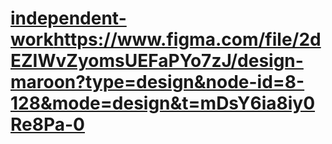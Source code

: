 # [independent-work](https://www.figma.com/file/2dEZIWvZyomsUEFaPYo7zJ/design-maroon?type=design&node-id=8-128&mode=design&t=mDsY6ia8iy0Re8Pa-0)https://www.figma.com/file/2dEZIWvZyomsUEFaPYo7zJ/design-maroon?type=design&node-id=8-128&mode=design&t=mDsY6ia8iy0Re8Pa-0
